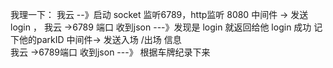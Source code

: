 我理一下：
我云 --》启动 socket 监听6789，http监听 8080
中间件 -> 发送login ，
我云   ->6789 端口 收到json  ---》发现是 login 就返回给他 login 成功  记下他的parkID
中间件->   发送入场 /出场 信息      
我云   ->6789端口 收到json  ---》   根据车牌纪录下来

